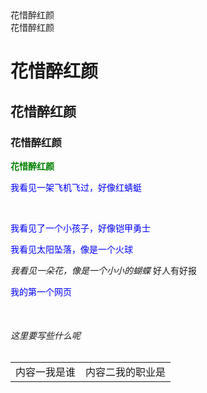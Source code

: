 
<html  lang="en">
<head>
  <meta  charset="UTF-8">
  <title>我我的标题V</title>
  <style>
    p{color:blue 
        }
    strong{color:green}
  </style>
</head>
<body>
  <div>花惜醉红颜</div>
  <span>花惜醉红颜</span><br/>
  <h1>花惜醉红颜</h1>
  <h2>花惜醉红颜</h2>
  <h3>花惜醉红颜</h3>
  <strong>花惜醉红颜</strong>
  <p>我看见一架飞机飞过，好像红蜻蜓</p><br/>
  <p>我看见了一个小孩子，好像铠甲勇士</p>
  <p>我看见太阳坠落，像是一个火球</p>
  <em>我看见一朵花，像是一个小小的蝴蝶</em>
  好人有好报
   <p>我的第一个网页</p><br/>
   <h6>这里要写些什么呢</h6>
   <table>
     <tr>
        <td>内容一我是谁</td>
        <td>内容二我的职业是</td>
      </tr>
  
 </body>
 </html>
